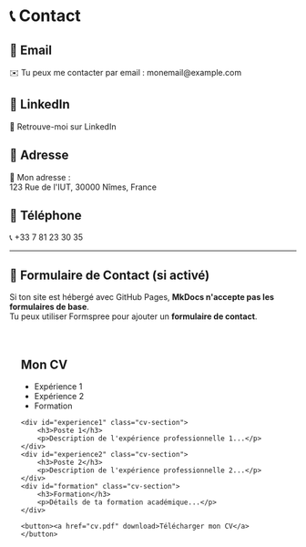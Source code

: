 # 📞 Contact

## 📧 Email
✉️ Tu peux me contacter par email : [monemail@example.com](mailto:monemail@example.com)

## 🔗 LinkedIn
🔗 Retrouve-moi sur [LinkedIn](https://www.linkedin.com/in/monprofil)

## 🏫 Adresse
📍 Mon adresse :  
123 Rue de l'IUT, 30000 Nîmes, France

## 📱 Téléphone
📞 +33 7 81 23 30 35

---

## 📝 Formulaire de Contact (si activé)
Si ton site est hébergé avec GitHub Pages, **MkDocs n'accepte pas les formulaires de base**.  
Tu peux utiliser [Formspree](https://formspree.io/) pour ajouter un **formulaire de contact**.


<canvas id="circuitCanvas"></canvas>
<script>
const canvas = document.getElementById("circuitCanvas");
const ctx = canvas.getContext("2d");

canvas.width = window.innerWidth;
canvas.height = window.innerHeight;

const nodes = [];
for (let i = 0; i < 50; i++) {
    nodes.push({
        x: Math.random() * canvas.width,
        y: Math.random() * canvas.height,
        dx: (Math.random() - 0.5) * 2,
        dy: (Math.random() - 0.5) * 2
    });
}

function draw() {
    ctx.clearRect(0, 0, canvas.width, canvas.height);
    ctx.fillStyle = "rgba(0, 255, 100, 0.8)";
    
    nodes.forEach(node => {
        node.x += node.dx;
        node.y += node.dy;
        
        if (node.x < 0 || node.x > canvas.width) node.dx *= -1;
        if (node.y < 0 || node.y > canvas.height) node.dy *= -1;

        ctx.beginPath();
        ctx.arc(node.x, node.y, 3, 0, Math.PI * 2);
        ctx.fill();
        
        nodes.forEach(other => {
            const dist = Math.hypot(node.x - other.x, node.y - other.y);
            if (dist < 100) {
                ctx.strokeStyle = `rgba(0, 255, 100, ${1 - dist / 100})`;
                ctx.lineWidth = 1;
                ctx.beginPath();
                ctx.moveTo(node.x, node.y);
                ctx.lineTo(other.x, other.y);
                ctx.stroke();
            }
        });
    });
    requestAnimationFrame(draw);
}
draw();
</script>
<style>
#circuitCanvas {
    position: fixed;
    top: 0;
    left: 0;
    width: 100%;
    height: 100%;
    z-index: -1;
    background: white;
}
</style>

<div class="cv-container">
    <h2>Mon CV</h2>
    <ul>
        <li>
            <a href="#experience1">Expérience 1</a>
        </li>
        <li>
            <a href="#experience2">Expérience 2</a>
        </li>
        <li>
            <a href="#formation">Formation</a>
        </li>
    </ul>

    <div id="experience1" class="cv-section">
        <h3>Poste 1</h3>
        <p>Description de l'expérience professionnelle 1...</p>
    </div>
    <div id="experience2" class="cv-section">
        <h3>Poste 2</h3>
        <p>Description de l'expérience professionnelle 2...</p>
    </div>
    <div id="formation" class="cv-section">
        <h3>Formation</h3>
        <p>Détails de ta formation académique...</p>
    </div>

    <button><a href="cv.pdf" download>Télécharger mon CV</a></button>
</div>

<style>
    .cv-container {
        padding: 20px;
    }
    .cv-section {
        margin-top: 20px;
    }
    a {
        text-decoration: none;
    }
</style>

